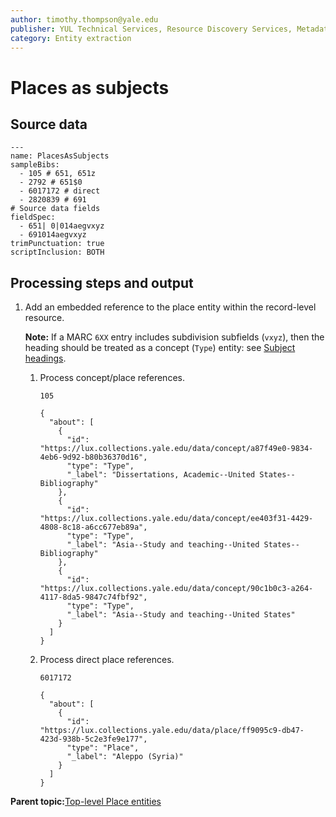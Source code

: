 ```yaml
---
author: timothy.thompson@yale.edu
publisher: YUL Technical Services, Resource Discovery Services, Metadata Services Unit
category: Entity extraction
---
```


# Places as subjects

## Source data

```
---
name: PlacesAsSubjects
sampleBibs:
  - 105 # 651, 651z
  - 2792 # 651$0
  - 6017172 # direct
  - 2820839 # 691
# Source data fields
fieldSpec:
  - 651| 0|014aegvxyz
  - 691014aegvxyz         
trimPunctuation: true
scriptInclusion: BOTH
```

## Processing steps and output

1.  Add an embedded reference to the place entity within the record-level resource.

    **Note:** If a MARC `6XX` entry includes subdivision subfields \(`vxyz`\), then the heading should be treated as a concept \(`Type`\) entity: see [Subject headings](subject_headings.md).

    1.  Process concept/place references.

        `105`

        ```
        {
          "about": [
            {
              "id": "https://lux.collections.yale.edu/data/concept/a87f49e0-9834-4eb6-9d92-b80b36370d16",
              "type": "Type",
              "_label": "Dissertations, Academic--United States--Bibliography"
            },
            {
              "id": "https://lux.collections.yale.edu/data/concept/ee403f31-4429-4808-8c18-a6cc677eb89a",
              "type": "Type",
              "_label": "Asia--Study and teaching--United States--Bibliography"
            },
            {
              "id": "https://lux.collections.yale.edu/data/concept/90c1b0c3-a264-4117-8da5-9847c74fbf92",
              "type": "Type",
              "_label": "Asia--Study and teaching--United States"
            }
          ]
        }
        ```

    2.  Process direct place references.

        `6017172`

        ```
        {
          "about": [
            {
              "id": "https://lux.collections.yale.edu/data/place/ff9095c9-db47-423d-938b-5c2e3fe9e177",
              "type": "Place",
              "_label": "Aleppo (Syria)"
            }
          ]
        }
        ```


**Parent topic:**[Top-level Place entities](../concepts/top_level_place_entities.md)

